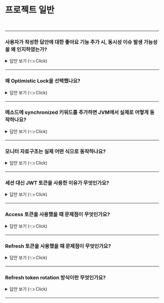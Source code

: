 # 프로젝트 일반
<br>

-----------------------
### 사용자가 작성한 답안에 대한 좋아요 기능 추가 시, 동시성 이슈 발생 가능성을 왜 인지하였는가?

<details>
   <summary> 답안 보기 (👈 Click)</summary>
<br />

+ 자바는 멀티 스레드를 제공하기 때문에, 좋아요를 동시에 누르면, 이에 따라 동시성 이슈가 발생 가능하리라고 예측하였습니다. 
  하지만 실 트래픽을 고려하면, 해당 기능에 대한 동시성 이슈가 실제 발생할 가능성은 낮다는 피드백을 듣기도 하였습니다. 
  
</details>

-----------------------
### 왜 Optimistic Lock을 선택했나요?

<details>
   <summary> 답안 보기 (👈 Click)</summary>
<br />

-----------------------
+ Optimistic Lock은 실제 Lock을 거는 것이 아니라, 어플리케이션 레벨에서 Version으로 동시성을 관리하기 때문에, <br>
  DB에서 제공하는 Pessimistic Lock에 비해서 성능상 이점이 있는 것으로 알고 있습니다. <br> 
  또한, Optimistic Lock이나 Pessimistic Lock을 사용하지 않고, Synchronized 키워드를 사용해서 <br> 
  메소드를 스레드 안전하게 처리하는 방법도 있지만<br>  
  Synchronized 키워드를 통해 메소드를 스레드 안전하게 변경하는 방법은, <br>
  하나의 서버 프로세스 내에서의 동시성 이슈만 해결가능해서, <br>
  서버가 여러 개로 확장되는 경우는 적용되기 어려운 것이 단점으로 알고 있습니다. <br> 
</details>

-----------------------

### 메소드에 synchronized 키워드를 추가하면 JVM에서 실제로 어떻게 동작하나요?

<details>
   <summary> 답안 보기 (👈 Click)</summary>
<br />

+ 자바의 모든 인스턴스는 monitor를 가지고 있으며, monitor를 이용해서 동기화를 수행합니다. <br> 
  monitor에는 condition variable이 있고, 이를 통해 wait(), notify() 메소드가 구현되어 있습니다. 
</details>

-----------------------

### 모니터 자료구조는 실제 어떤 식으로 동작하나요?

<details>
   <summary> 답안 보기 (👈 Click)</summary>
<br />

-----------------------
+ 메소드에 진입할 때, lock을 획득하고, 메소드에서 작업이 끝나면 lock을 반환하는 식으로 동작합니다. 
   
</details>

-----------------------


### 세션 대신 JWT 토큰을 사용한 이유가 무엇인가요?

<details>
   <summary> 답안 보기 (👈 Click)</summary>
<br />

-----------------------
+ 서버가 확장되는 상황에서 세션은 세션 불일치를 해결하기 위해서 Redis와 같은 추가 세션 스토리지를 사용하여야 합니다. 
  하지만 JWT 토큰은 서버가 확장되는 상황에서도 추가 스토리지 없이 그대로 활용할 수 있습니다. 
  
  
</details>

-----------------------

### Access 토큰을 사용했을 때 문제점이 무엇인가요?

<details>
   <summary> 답안 보기 (👈 Click)</summary>
<br />

-----------------------
+ Access 토큰을 사용했을 때, 토큰이 탈취될 수 있다는 점이 문제입니다. <br> 
  따라서 Access 토큰에 만료 시간을 설정하고, 만료 시간이 다 되면, <br>
  Refresh 토큰으로 Access 토큰을 재발급하는 식으로 구현을 했습니다. 
</details>

-----------------------

### Refresh 토큰을 사용했을 때 문제점이 무엇인가요?

<details>
   <summary> 답안 보기 (👈 Click)</summary>
<br />

+ Refresh 토큰도 탈취 위험이 있는 것으로 알고 있습니다. <br> 
  따라서 Refresh 토큰 탈취를 대비하여, 사용자의 첫 로그인 IP 주소를 저장하여, <br>
  이후 로그인 시 IP 주소를 비교하여 대조하거나, <br>
  혹은 Refresh Token rotation 방식을 사용할 수 있는 것으로 알고 있습니다. 
</details>

-----------------------

### Refresh token rotation 방식이란 무엇인가요?

<details>
   <summary> 답안 보기 (👈 Click)</summary>
<br />

+ Access token이 발급될 때마다, Refresh Token도 매번 같이 재발급되는 방식으로 알고 있습니다. 
</details>

-----------------------

